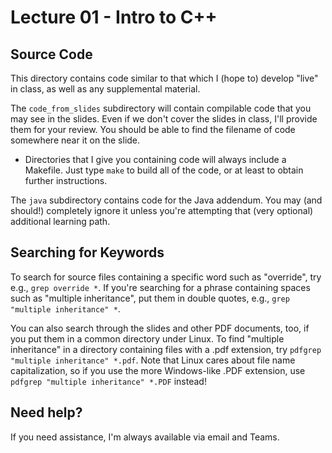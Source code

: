 Lecture 01 - Intro to C++
=========================

## Source Code

This directory contains code similar to that which I (hope to) develop "live" in class, as well as any supplemental material.

The ``code_from_slides`` subdirectory will contain compilable code that you may see in the slides. Even if we don't cover the slides in class, I'll provide them for your review. You should be able to find the filename of code somewhere near it on the slide.

* Directories that I give you containing code will always include a Makefile. Just type ``make`` to build all of the code, or at least to obtain further instructions.

The ``java`` subdirectory contains code for the Java addendum. You may (and should!) completely ignore it unless you're attempting that (very optional) additional learning path.

## Searching for Keywords

To search for source files containing a specific word such as "override", try e.g., ``grep override *``. If you're searching for a phrase containing spaces such as "multiple inheritance", put them in double quotes, e.g., ``grep "multiple inheritance" *``.

You can also search through the slides and other PDF documents, too, if you put them in a common directory under Linux. To find "multiple inheritance" in a directory containing files with a .pdf extension, try ``pdfgrep "multiple inheritance" *.pdf``. Note that Linux cares about file name capitalization, so if you use the more Windows-like .PDF extension, use ``pdfgrep "multiple inheritance" *.PDF`` instead!

## Need help?

If you need assistance, I'm always available via email and Teams.
